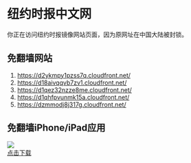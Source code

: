 <h1>纽约时报中文网</h1>
<p>你正在访问纽约时报镜像网站页面，因为原网址在中国大陆被封锁。</p>
<h2>免翻墙网站</h2>
<ol>
<li><a href="https://d2ykmpy1pzss7q.cloudfront.net/" target="1">https://d2ykmpy1pzss7q.cloudfront.net/</a></li>
<li><a href="https://d18aivqqvb7zv1.cloudfront.net/" target="2">https://d18aivqqvb7zv1.cloudfront.net/</a></li>
<li><a href="https://d1qez32nzze8me.cloudfront.net/" target="3">https://d1qez32nzze8me.cloudfront.net/</a></li>
<li><a href="https://d1qhfpvunmk15a.cloudfront.net/" target="4">https://d1qhfpvunmk15a.cloudfront.net/</a></li>
<li><a href="https://dzmmodj8j317g.cloudfront.net/" target="5">https://dzmmodj8j317g.cloudfront.net/</a></li>
</ol>
<h2>免翻墙iPhone/iPad应用</h2>
<p>
	<a href="https://itunes.apple.com/cn/app/niu-yue-shi-bao-zhong-wen-wang/id807498298?mt=8">
		<img src="icon175x175.jpeg" />
		<br/>点击下载
	</a>
</p>